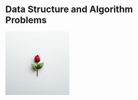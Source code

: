 # Data Structure and Algorithm Problems


![alt text](red-rose-bud-on-soft-background-evokes-tenderness-and-beauty-photo.jpeg)